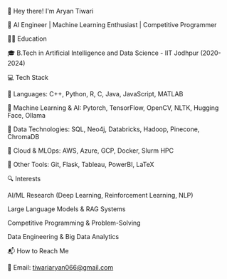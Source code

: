 👋 Hey there! I'm Aryan Tiwari

🚀 AI Engineer | Machine Learning Enthusiast | Competitive Programmer

🧑‍🎓 Education

🎓 B.Tech in Artificial Intelligence and Data Science - IIT Jodhpur (2020-2024)

💻 Tech Stack

🔹 Languages: C++, Python, R, C, Java, JavaScript, MATLAB

🔹 Machine Learning & AI: Pytorch, TensorFlow, OpenCV, NLTK, Hugging Face, Ollama

🔹 Data Technologies: SQL, Neo4j, Databricks, Hadoop, Pinecone, ChromaDB

🔹 Cloud & MLOps: AWS, Azure, GCP, Docker, Slurm HPC

🔹 Other Tools: Git, Flask, Tableau, PowerBI, LaTeX

🔍 Interests

AI/ML Research (Deep Learning, Reinforcement Learning, NLP)

Large Language Models & RAG Systems

Competitive Programming & Problem-Solving

Data Engineering & Big Data Analytics

📬 How to Reach Me

📧 Email: tiwariaryan066@gmail.com
<!---
AryanTiwarii/AryanTiwarii is a ✨ special ✨ repository because its `README.md` (this file) appears on your GitHub profile.
You can click the Preview link to take a look at your changes.
--->
